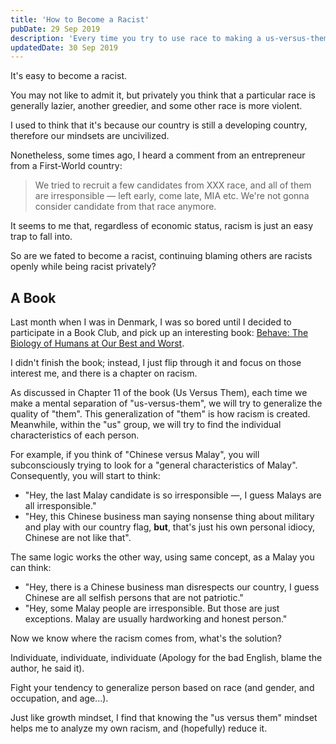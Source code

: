 ```yaml
---
title: 'How to Become a Racist'
pubDate: 29 Sep 2019
description: 'Every time you try to use race to making a us-versus-them comparison, you are introducing the risk of becoming a racist.'
updatedDate: 30 Sep 2019
---
```


It's easy to become a racist.

You may not like to admit it, but privately you think that a particular race is generally lazier, another greedier, and some other race is more violent.

I used to think that it's because our country is still a developing country, therefore our mindsets are uncivilized.

Nonetheless, some times ago, I heard a comment from an entrepreneur from a First-World country:

> We tried to recruit a few candidates from XXX race, and all of them are irresponsible &mdash; left early, come late, MIA etc. We're not gonna consider candidate from that race anymore.

It seems to me that, regardless of economic status, racism is just an easy trap to fall into.

So are we fated to become a racist, continuing blaming others are racists openly while being racist privately?

## A Book

Last month when I was in Denmark, I was so bored until I decided to participate in a Book Club, and pick up an interesting book: [Behave: The Biology of Humans at Our Best and Worst][behave].

I didn't finish the book; instead, I just flip through it and focus on those interest me, and there is a chapter on racism.

As discussed in Chapter 11 of the book (Us Versus Them), each time we make a mental separation of "us-versus-them", we will try to generalize the quality of "them". This generalization of "them" is how racism is created. Meanwhile, within the "us" group, we will try to find the individual characteristics of each person.

For example, if you think of "Chinese versus Malay", you will subconsciously trying to look for a "general characteristics of Malay". Consequently, you will start to think:

- "Hey, the last Malay candidate is so irresponsible &mdash;, I guess Malays are all irresponsible."
- "Hey, this Chinese business man saying nonsense thing about military and play with our country flag, **but**, that's just his own personal idiocy, Chinese are not like that".

<aside>

The same logic works the other way, using same concept, as a Malay you can think:

- "Hey, there is a Chinese business man disrespects our country, I guess Chinese are all selfish persons that are not patriotic."
- "Hey, some Malay people are irresponsible. But those are just exceptions. Malay are usually hardworking and honest person."

</aside>

Now we know where the racism comes from, what's the solution?

Individuate, individuate, individuate (Apology for the bad English, blame the author, he said it).

Fight your tendency to generalize person based on race (and gender, and occupation, and age...).

Just like growth mindset, I find that knowing the "us versus them" mindset helps me to analyze my own racism, and (hopefully) reduce it.

[behave]: https://www.goodreads.com/book/show/31170723-behave
